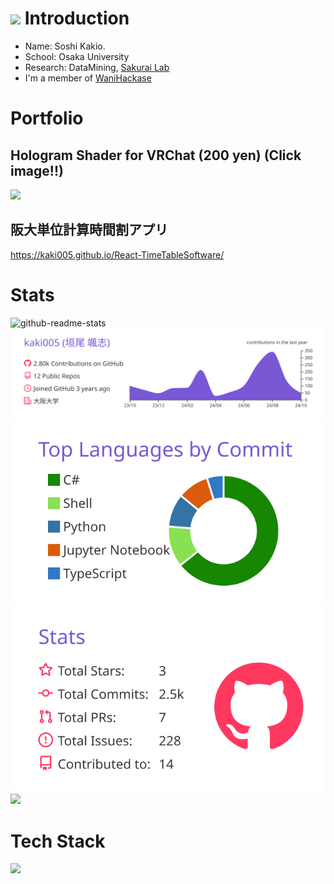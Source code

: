 
# <img src="https://media.giphy.com/media/hvRJCLFzcasrR4ia7z/giphy.gif" width="28"> Introduction
- Name: Soshi Kakio.
- School: Osaka University
- Research: DataMining, [Sakurai Lab](https://www.dm.sanken.osaka-u.ac.jp/)
- I'm a member of [WaniHackase](https://wanictf.org/about/)
# Portfolio
## Hologram Shader for VRChat (200 yen) (Click image!!)
<a href="https://kakishop.booth.pm/items/2338751"><img src="./HologramShader/HologramShader.gif"/></a>
## 阪大単位計算時間割アプリ
https://kaki005.github.io/React-TimeTableSoftware/

# Stats
![github-readme-stats](https://github-readme-stats-kaki.vercel.app/api/?username=kaki005&count_private=true)
[![](https://raw.githubusercontent.com/kaki005/kaki005/main/profile-summary-card-output/buefy/0-profile-details.svg)](https://github.com/vn7n24fzkq/github-profile-summary-cards)
[![](https://raw.githubusercontent.com/kaki005/kaki005/main/profile-summary-card-output/buefy/2-most-commit-language.svg)](https://github.com/vn7n24fzkq/github-profile-summary-cards)
[![](https://raw.githubusercontent.com/kaki005/kaki005/main/profile-summary-card-output/buefy/3-stats.svg)](https://github.com/vn7n24fzkq/github-profile-summary-cards) 
![](https://github-trophies.vercel.app/?username=kaki005&theme=onedark)
# Tech Stack
![](https://skillicons.dev/icons?i=cs,typescript,python,c,react,aws,pytorch,html,css,javascript,haskel)
